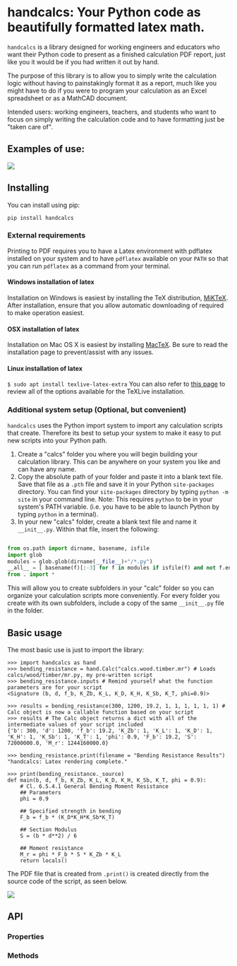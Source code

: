 # handcalcs: Your Python code as beautifully formatted latex math.



`handcalcs` is a library designed for working engineers and educators who want
their Python code to present as a finished calculation PDF report, just like you it
would be if you had written it out by hand.

The purpose of this library is to allow you to simply write the calculation logic
without having to painstakingly format it as a report, much like you might have
to do if you were to program your calculation as an Excel spreadsheet or as a
MathCAD document.

Intended users: working engineers, teachers, and students who want to
focus on simply writing the calculation code and to have formatting just be "taken
care of".

## Examples of use:

<img src = "https://github.com/connorferster/forallpeople/blob/master/Jupyter_example.PNG">


## Installing

You can install using pip:

`pip install handcalcs`

### External requirements

Printing to PDF requires you to have a Latex environment with pdflatex installed
on your system and to have `pdflatex` available on your `PATH` so that you can run
`pdflatex` as a command from your terminal.

#### Windows installation of latex

Installation on Windows is easiest by installing the TeX distribution, [MiKTeX](https://miktex.org/howto/install-miktex).
After installation, ensure that you allow automatic downloading of required
to make operation easiest.

#### OSX installation of latex

Installation on Mac OS X is easiest by installing [MacTeX](http://www.tug.org/mactex/mactex-download.html).
Be sure to read the installation page to prevent/assist with any issues.

#### Linux installation of latex

`$ sudo apt install texlive-latex-extra`
You can also refer to [this page](https://linuxconfig.org/how-to-install-latex-on-ubuntu-18-04-bionic-beaver-linux) to review all of the options available for the
TeXLive installation.

### Additional system setup (Optional, but convenient)

`handcalcs` uses the Python import system to import any calculation scripts that
create. Therefore its best to setup your system to make it easy to put new scripts
into your Python path.

1. Create a "calcs" folder you where you will begin building your calculation library. This can be anywhere on your system you like and can have any name.
2. Copy the absolute path of your folder and paste it into a blank text file. Save that file as a `.pth` file and save it in your Python `site-packages` directory. You can find your `site-packages` directory by typing `python -m site` in your command line. Note: This requires `python` to be in your system's PATH variable. (i.e. you have to be able to launch Python by typing `python` in a terminal).
3. In your new "calcs" folder, create a blank text file and name it `__init__.py`. Within that file, insert the following:

```python

from os.path import dirname, basename, isfile
import glob
modules = glob.glob(dirname(__file__)+"/*.py")
__all__ = [ basename(f)[:-3] for f in modules if isfile(f) and not f.endswith('__init__.py')]
from . import *
```

This will allow you to create subfolders in your "calc" folder so you can organize your calculation scripts more conveniently. For every folder you create with its own subfolders, include a copy of the same `__init__.py` file in the folder.

## Basic usage

The most basic use is just to import the library:

```
>>> import handcalcs as hand
>>> bending_resistance = hand.Calc("calcs.wood.timber.mr") # Loads calcs/wood/timber/mr.py, my pre-written script
>>> bending_resistance.inputs # Remind yourself what the function parameters are for your script
<Signature (b, d, f_b, K_Zb, K_L, K_D, K_H, K_Sb, K_T, phi=0.9)>

>>> results = bending_resistance(300, 1200, 19.2, 1, 1, 1, 1, 1, 1) # Calc object is now a callable function based on your script
>>> results # The Calc object returns a dict with all of the intermediate values of your script included
{'b': 300, 'd': 1200, 'f_b': 19.2, 'K_Zb': 1, 'K_L': 1, 'K_D': 1, 'K_H': 1, 'K_Sb': 1, 'K_T': 1, 'phi': 0.9, 'F_b': 19.2, 'S': 72000000.0, 'M_r': 1244160000.0}

>>> bending_resistance.print(filename = "Bending Resistance Results")
"handcalcs: Latex rendering complete."

>>> print(bending_resistance._source)
def main(b, d, f_b, K_Zb, K_L, K_D, K_H, K_Sb, K_T, phi = 0.9):
    # Cl. 6.5.4.1 General Bending Moment Resistance
    ## Parameters
    phi = 0.9

    ## Specified strength in bending
    F_b = f_b * (K_D*K_H*K_Sb*K_T)

    ## Section Modulus
    S = (b * d**2) / 6

    ## Moment resistance
    M_r = phi * F_b * S * K_Zb * K_L
    return locals()
```


The PDF file that is created from `.print()` is created directly from the source
code of the script, as seen below.

<img src = "https://github.com/connorferster/handcalcs/blob/master/rendered_latex_pdf_example.png">

## API



### Properties


### Methods
